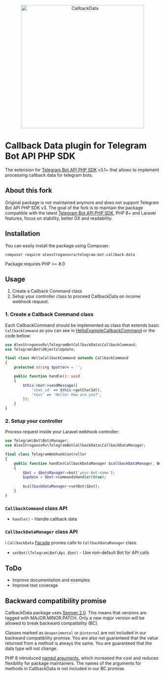 <p align="center"><img src="#" alt="CallbackData" width="400"></p>

# Callback Data plugin for Telegram Bot API PHP SDK

The extension for [Telegram Bot API PHP SDK](https://github.com/irazasyed/telegram-bot-sdk) v3.1+ that allows to 
implement processing callback data for telegram bots.


## About this fork

Original package is not maintained anymore and does not support Telegram Bot API PHP SDK v3.
The goal of the fork is to maintain the package compatible with the latest [Telegram Bot API PHP SDK](https://github.com/irazasyed/telegram-bot-sdk),
PHP 8+ and Laravel features, focus on stability, better DX and readability.


## Installation

You can easily install the package using Composer:

```shell
composer require alexstroganovru/telegram-bot-callback-data
```
Package requires PHP >= 8.0


## Usage

1. Create a Callback Command class
2. Setup your controller class to proceed CallbackData on income webhook request.


### 1. Create a Callback Command class

Each CallbackCommand should be implemented as class that extends basic `CallbackCommand` as you can see in 
[HelloExampleCallbackCommand](https://github.com/alexstroganovru/telegram-bot-callback-data/blob/master/src/CallbackData/HelloExampleCallbackCommand.php)
or the code bellow:

```php
use AlexStroganovRu\TelegramBotCallbackData\CallbackCommand;
use Telegram\Bot\Objects\Update;

final class HelloCallbackCommand extends CallbackCommand
{
    protected string $pattern = '';

    public function handle(): void
    {
        $this->bot->sendMessage([
            'chat_id' => $this->getChatId(),
            'text' => 'Hello! How are you?',
        ]);
    }
}
```


### 2. Setup your controller

Process request inside your Laravel webhook controller:

```php
use Telegram\Bot\BotsManager;
use AlexStroganovRu\TelegramBotCallbackData\CallbackDataManager;

final class TelegramWebhookController
{
    public function handle(CallbackDataManager $callbackDataManager, BotsManager $botsManager): void
    {
        $bot = $botsManager->bot('your-bot-name');
        $update = $bot->commandsHandler(true);
        
        $callbackDataManager->setBot($bot);
    }
}
```


### `CallbackCommand` class API

- `handle()` - Handle callback data

### `CallbackDataManager` class API

ℹ️ `CallbackData` [Facade](https://laravel.com/docs/master/facades) proxies calls to `CallbackDataManager` class.

- `setBot(\Telegram\Bot\Api $bot)` - Use non-default Bot for API calls


## ToDo

- Improve documentation and examples
- Improve test coverage


## Backward compatibility promise

CallbackData package uses [Semver 2.0](https://semver.org/). This means that versions are tagged with MAJOR.MINOR.PATCH.
Only a new major version will be allowed to break backward compatibility (BC).

Classes marked as `@experimental` or `@internal` are not included in our backward compatibility promise.
You are also not guaranteed that the value returned from a method is always the same.
You are guaranteed that the data type will not change.

PHP 8 introduced [named arguments](https://wiki.php.net/rfc/named_params), which increased the cost and reduces flexibility for package maintainers.
The names of the arguments for methods in CallbackData is not included in our BC promise.
